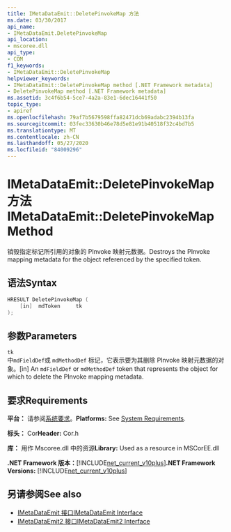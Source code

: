 ```yaml
---
title: IMetaDataEmit::DeletePinvokeMap 方法
ms.date: 03/30/2017
api_name:
- IMetaDataEmit.DeletePinvokeMap
api_location:
- mscoree.dll
api_type:
- COM
f1_keywords:
- IMetaDataEmit::DeletePinvokeMap
helpviewer_keywords:
- IMetaDataEmit::DeletePinvokeMap method [.NET Framework metadata]
- DeletePinvokeMap method [.NET Framework metadata]
ms.assetid: 3c4f6b54-5ce7-4a2a-83e1-6dec16441f50
topic_type:
- apiref
ms.openlocfilehash: 79af7b5679598ffa82471dcb69adabc2394b13fa
ms.sourcegitcommit: 03fec33630b46e78d5e81e91b40518f32c4bd7b5
ms.translationtype: MT
ms.contentlocale: zh-CN
ms.lasthandoff: 05/27/2020
ms.locfileid: "84009296"
---
```

# <a name="imetadataemitdeletepinvokemap-method"></a><span data-ttu-id="7b568-102">IMetaDataEmit::DeletePinvokeMap 方法</span><span class="sxs-lookup"><span data-stu-id="7b568-102">IMetaDataEmit::DeletePinvokeMap Method</span></span>
<span data-ttu-id="7b568-103">销毁指定标记所引用的对象的 PInvoke 映射元数据。</span><span class="sxs-lookup"><span data-stu-id="7b568-103">Destroys the PInvoke mapping metadata for the object referenced by the specified token.</span></span>  
  
## <a name="syntax"></a><span data-ttu-id="7b568-104">语法</span><span class="sxs-lookup"><span data-stu-id="7b568-104">Syntax</span></span>  
  
```cpp  
HRESULT DeletePinvokeMap (
    [in]  mdToken     tk
);  
```  
  
## <a name="parameters"></a><span data-ttu-id="7b568-105">参数</span><span class="sxs-lookup"><span data-stu-id="7b568-105">Parameters</span></span>  
 `tk`  
 <span data-ttu-id="7b568-106">中`mdFieldDef`或 `mdMethodDef` 标记，它表示要为其删除 PInvoke 映射元数据的对象。</span><span class="sxs-lookup"><span data-stu-id="7b568-106">[in] An `mdFieldDef` or `mdMethodDef` token that represents the object for which to delete the PInvoke mapping metadata.</span></span>  
  
## <a name="requirements"></a><span data-ttu-id="7b568-107">要求</span><span class="sxs-lookup"><span data-stu-id="7b568-107">Requirements</span></span>  
 <span data-ttu-id="7b568-108">**平台：** 请参阅[系统要求](../../get-started/system-requirements.md)。</span><span class="sxs-lookup"><span data-stu-id="7b568-108">**Platforms:** See [System Requirements](../../get-started/system-requirements.md).</span></span>  
  
 <span data-ttu-id="7b568-109">**标头：** Cor</span><span class="sxs-lookup"><span data-stu-id="7b568-109">**Header:** Cor.h</span></span>  
  
 <span data-ttu-id="7b568-110">**库：** 用作 Mscoree.dll 中的资源</span><span class="sxs-lookup"><span data-stu-id="7b568-110">**Library:** Used as a resource in MSCorEE.dll</span></span>  
  
 <span data-ttu-id="7b568-111">**.NET Framework 版本：**[!INCLUDE[net_current_v10plus](../../../../includes/net-current-v10plus-md.md)]</span><span class="sxs-lookup"><span data-stu-id="7b568-111">**.NET Framework Versions:** [!INCLUDE[net_current_v10plus](../../../../includes/net-current-v10plus-md.md)]</span></span>  
  
## <a name="see-also"></a><span data-ttu-id="7b568-112">另请参阅</span><span class="sxs-lookup"><span data-stu-id="7b568-112">See also</span></span>

- [<span data-ttu-id="7b568-113">IMetaDataEmit 接口</span><span class="sxs-lookup"><span data-stu-id="7b568-113">IMetaDataEmit Interface</span></span>](imetadataemit-interface.md)
- [<span data-ttu-id="7b568-114">IMetaDataEmit2 接口</span><span class="sxs-lookup"><span data-stu-id="7b568-114">IMetaDataEmit2 Interface</span></span>](imetadataemit2-interface.md)
